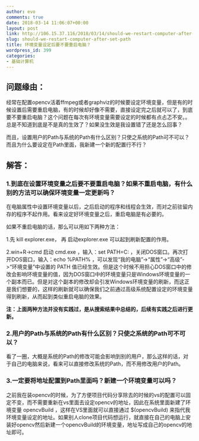 ```yaml
---
author: evo
comments: true
date: 2018-03-14 11:06:07+00:00
layout: post
link: http://106.15.37.116/2018/03/14/should-we-restart-computer-after-set-path/
slug: should-we-restart-computer-after-set-path
title: 环境变量设定后要不要重启电脑？
wordpress_id: 399
categories:
- 基础计算机
---
```


<!-- more -->


## 问题缘由：


经常在配置opencv活着ffmpeg或者graphviz的时候要设定环境变量，但是有的时候设置后需要重启电脑，有的时候却好像不需要，直接设定完之后就可以了，到底要不要重启电脑？这个问题在每次有环境变量需要设定的时候都有点忐忑不安。。总是不知道到底是不是真的生效了？如果没生效是我设置错了还是怎么回事？

而且，设置用户的Path与系统的Path有什么区别？只使之系统的Path可不可以？而且为什么要设定在Path里面，我新建一个新的配置行不行？


## 解答：




### 1.到底在设置环境变量之后要不要重启电脑？如果不重启电脑，有什么别的方法可以确保环境变量一定更新吗？


在电脑属性中设置环境变量以后，之后启动的程序和线程会生效，而对之前驻留内存的程序不起作用。看来设定好环境变量之后，重启电脑是有必要的。

如果不重启电脑的话，那么可以用如下两种方法：

1.先 kill explorer.exe， 再 启动explorer.exe 可以起到刷新配置的作用。

2.win+R->cmd 启动 cmd.exe ，输入：set PATH=C: ，关闭DOS窗口。再次打开DOS窗口，输入：echo %PATH% ，可以发现“我的电脑”->“属性”->“高级”->“环境变量”中设置的 PATH 值已经生效。但是这个时候不用担心DOS窗口中的修改会影响环境变量的值，因为DOS窗口中的环境变量只是Windows环境变量的一个副本而已。但是对这个副本的修改却会引发Windows环境变量的刷新，而这正是我们想要的，这样的刷新就可以确保我们之前通过高级系统配置设定的环境变量得到刷新，从而起到类似重启电脑的效果。

**注：上面两种方法并没有实践过，是从搜索结果中总结的，后续有实践之后进行更新。**


### 2.用户的Path与系统的Path有什么区别？只使之系统的Path可不可以？


看了一圈，大概是系统的Path的修改可能会影响到别的用户，那么这样的话，对于自己的电脑来说，看来可以直接修改系统的Path，而不用修改用户的Path。


### 3.一定要将地址配置到Path里面吗？新建一个环境变量可以吗？


之前我在装opencv的时候，为了方便项目代码分享除去的时候的vs的配置可以固定不变，而不需要重新在vs里面去设定opencv的地址，因此在系统里面新建了环境变量 opencvBuild ，这样在VS里面就可以直接通过 $(opencvBuild) 来指代我环境变量设定的地址。如果别人clone项目代码想运行，就直接在自己的电脑上安装好opencv然后新建一个opencvBuild的环境变量，地址写成自己的opencv的地址即可。
